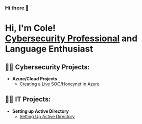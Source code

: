 ### Hi there 👋

<h1>Hi, I'm Cole! <br/><a href="https://www.linkedin.com/in/mccannoncole/">Cybersecurity Professional</a> and Language Enthusiast</a>

<h2>👨‍💻 Cybersecurity Projects:</h2>

- <b>Azure/Cloud Projects</b>
  - [Creating a Live SOC/Honeynet in Azure](https://github.com/Coleyboii/Cloud-SOC)

 <h2>👨‍💻 IT Projects:</h2>

- <b>Setting up Active Directory</b>
  - [Setting Up Active Directory](https://github.com/Coleyboii/Active-Directory-Lab/tree/main)


<!--
**joshmadakor1/joshmadakor1** is a ✨ _special_ ✨ repository because its `README.md` (this file) appears on your GitHub profile.
